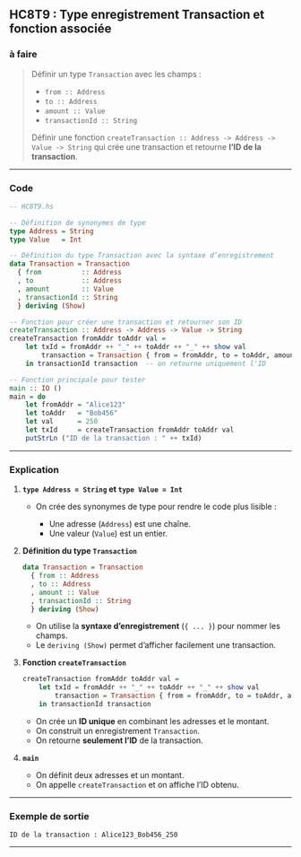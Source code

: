 HC8T9 : Type enregistrement Transaction et fonction associée
---

###  à faire

> Définir un type `Transaction` avec les champs :
>
> * `from :: Address`
> * `to :: Address`
> * `amount :: Value`
> * `transactionId :: String`
>
> Définir une fonction
> `createTransaction :: Address -> Address -> Value -> String`
> qui crée une transaction et retourne **l’ID de la transaction**.

---

###  Code 
```haskell
-- HC8T9.hs

-- Définition de synonymes de type
type Address = String
type Value   = Int

-- Définition du type Transaction avec la syntaxe d’enregistrement
data Transaction = Transaction
  { from          :: Address
  , to            :: Address
  , amount        :: Value
  , transactionId :: String
  } deriving (Show)

-- Fonction pour créer une transaction et retourner son ID
createTransaction :: Address -> Address -> Value -> String
createTransaction fromAddr toAddr val =
    let txId = fromAddr ++ "_" ++ toAddr ++ "_" ++ show val
        transaction = Transaction { from = fromAddr, to = toAddr, amount = val, transactionId = txId }
    in transactionId transaction  -- on retourne uniquement l'ID

-- Fonction principale pour tester
main :: IO ()
main = do
    let fromAddr = "Alice123"
    let toAddr   = "Bob456"
    let val      = 250
    let txId     = createTransaction fromAddr toAddr val
    putStrLn ("ID de la transaction : " ++ txId)
```

---

###  Explication

1. **`type Address = String` et `type Value = Int`**

   * On crée des synonymes de type pour rendre le code plus lisible :

     * Une adresse (`Address`) est une chaîne.
     * Une valeur (`Value`) est un entier.

2. **Définition du type `Transaction`**

   ```haskell
   data Transaction = Transaction
     { from :: Address
     , to :: Address
     , amount :: Value
     , transactionId :: String
     } deriving (Show)
   ```

   * On utilise la **syntaxe d’enregistrement** (`{ ... }`) pour nommer les champs.
   * Le `deriving (Show)` permet d’afficher facilement une transaction.

3. **Fonction `createTransaction`**

   ```haskell
   createTransaction fromAddr toAddr val =
       let txId = fromAddr ++ "_" ++ toAddr ++ "_" ++ show val
           transaction = Transaction { from = fromAddr, to = toAddr, amount = val, transactionId = txId }
       in transactionId transaction
   ```

   * On crée un **ID unique** en combinant les adresses et le montant.
   * On construit un enregistrement `Transaction`.
   * On retourne **seulement l’ID** de la transaction.

4. **`main`**

   * On définit deux adresses et un montant.
   * On appelle `createTransaction` et on affiche l’ID obtenu.

---

###  Exemple de sortie

```
ID de la transaction : Alice123_Bob456_250
```

---
